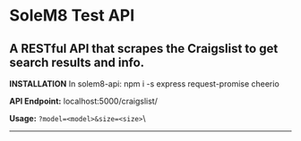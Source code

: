 # SoleM8 Test API
A RESTful API that scrapes the Craigslist to get search results and info.
---
**INSTALLATION**
In solem8-api: npm i -s express request-promise cheerio

**API Endpoint:** localhost:5000/craigslist/

**Usage:** `?model=<model>&size=<size>`\

---

